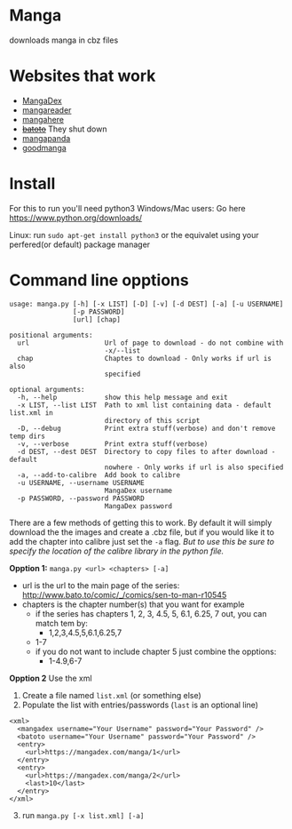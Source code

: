 Manga
=====

downloads manga in cbz files

Websites that work
==
* [MangaDex](https://mangadex.com/)
* [mangareader](https://www.mangareader.net/)
* [mangahere](https://www.mangareader.net/)
* ~~[batoto](https://bato.to/)~~ They shut down
* [mangapanda](https://www.mangapanda.com/)
* [goodmanga](httsp://www.goodmanga.net/)

Install
====
For this to run you'll need python3
Windows/Mac users:
Go here
https://www.python.org/downloads/

Linux:
run `sudo apt-get install python3`
or the equivalet using your perfered(or default) package manager

Command line opptions
====
```
usage: manga.py [-h] [-x LIST] [-D] [-v] [-d DEST] [-a] [-u USERNAME]
                [-p PASSWORD]
                [url] [chap]

positional arguments:
  url                   Url of page to download - do not combine with
                        -x/--list
  chap                  Chaptes to download - Only works if url is also
                        specified

optional arguments:
  -h, --help            show this help message and exit
  -x LIST, --list LIST  Path to xml list containing data - default list.xml in
                        directory of this script
  -D, --debug           Print extra stuff(verbose) and don't remove temp dirs
  -v, --verbose         Print extra stuff(verbose)
  -d DEST, --dest DEST  Directory to copy files to after download - default
                        nowhere - Only works if url is also specified
  -a, --add-to-calibre  Add book to calibre
  -u USERNAME, --username USERNAME
                        MangaDex username
  -p PASSWORD, --password PASSWORD
                        MangaDex password
```

There are a few methods of getting this to work.
By default it will simply download the the images and create a .cbz file, but if you would like it to add the chapter into calibre just set the `-a` flag. *But to use this be sure to specify the location of the calibre library in the python file.*

**Opption 1:**
`manga.py <url> <chapters> [-a]`
- url is the url to the main page of the series: http://www.bato.to/comic/_/comics/sen-to-man-r10545
- chapters is the chapter number(s) that you want for example
  - if the series has chapters 1, 2, 3, 4.5, 5, 6.1, 6.25, 7 out, you can match tem by:
    - 1,2,3,4.5,5,6.1,6.25,7
  - 1-7
  - if you do not want to include chapter 5 just combine the opptions:
    - 1-4.9,6-7

**Opption 2**
Use the xml
1. Create a file named `list.xml` (or something else)
2. Populate the list with entries/passwords (`last` is an optional line)
  ```
  <xml>
    <mangadex username="Your Username" password="Your Password" />
    <batoto username="Your Username" password="Your Password" />
    <entry>
      <url>https://mangadex.com/manga/1</url>
    </entry>
    <entry>
      <url>https://mangadex.com/manga/2</url>
      <last>10</last>
    </entry>
  </xml>
  ```
3. run `manga.py [-x list.xml] [-a]`
